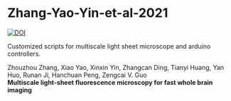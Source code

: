 # Zhang-Yao-Yin-et-al-2021
[![DOI](https://zenodo.org/badge/DOI/10.5281/zenodo.5154882.svg)](https://doi.org/10.5281/zenodo.5154882)  

Customized scripts for multiscale light sheet microscope and arduino controllers.

Zhouzhou Zhang, Xiao Yao, Xinxin Yin, Zhangcan Ding, Tianyi Huang, Yan Huo, Runan Ji, Hanchuan Peng, Zengcai V. Guo  
**Multiscale light-sheet fluorescence microscopy for fast whole brain imaging**
